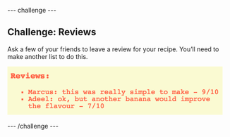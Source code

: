 \--- challenge \---

## Challenge: Reviews

Ask a few of your friends to leave a review for your recipe. You’ll need to make another list to do this.

![截屏](images/recipe-reviews.png)

\--- /challenge \---